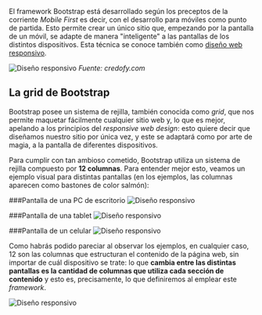 El framework Bootstrap está desarrollado según los preceptos de la corriente _Mobile First_ es decir, con el desarrollo para móviles como punto de partida. Esto permite crear un único sitio que, empezando por la pantalla de un móvil, se adapte de manera "inteligente" a las pantallas de los distintos dispositivos. Esta técnica se conoce también como [diseño web responsivo](http://diseñowebresponsive.org/?utm_source=redirects&utm_medium=dise%25C3%25B1owebresponsivo.com.ar). 

![Diseño responsivo](imgBootstrap/responsive-web-design.png)
_Fuente: credofy.com_

## La grid de Bootstrap
Bootstrap posee un sistema de rejilla, también conocida como _grid_, que nos permite maquetar fácilmente cualquier sitio web y, lo que es mejor, apelando a los principios del _responsive web design_: esto quiere decir que diseñamos nuestro sitio por única vez, y este se adaptará como por arte de magia, a la pantalla de diferentes dispositivos. 

Para cumplir con tan ambioso cometido, Bootstrap utiliza un sistema de rejilla compuesto por **12 columnas**. Para entender mejor esto, veamos un ejemplo visual para distintas pantallas (en los ejemplos, las columnas aparecen como bastones de color salmón):


###Pantalla de una PC de escritorio
![Diseño responsivo](imgBootstrap/disenoResponsivoDesktop.png)


###Pantalla de una tablet 
![Diseño responsivo](imgBootstrap/disenoResponsivoTablet.png)

###Pantalla de un celular
![Diseño responsivo](imgBootstrap/disenoResponsivoMobile.png)

Como habrás podido pareciar al observar los ejemplos, en cualquier caso, 12 son las columnas que estructuran el contenido de la página web, sin importar de cuál dispositivo se trate: lo que **cambia entre las distintas pantallas es la cantidad de columnas que utiliza cada sección de contenido** y esto es, precisamente, lo que definiremos al emplear este _framework_. 

![Diseño responsivo](imgBootstrap/disenoResponsivoAll.png)